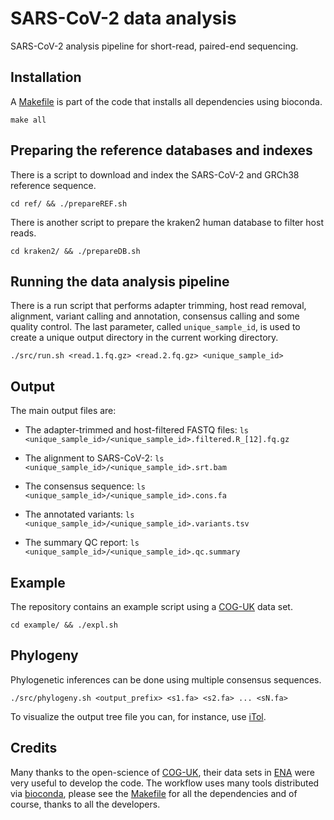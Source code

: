 # SARS-CoV-2 data analysis

SARS-CoV-2 analysis pipeline for short-read, paired-end sequencing.

## Installation

A [Makefile](https://github.com/tobiasrausch/covid19/blob/main/Makefile) is part of the code that installs all dependencies using bioconda.

`make all`

## Preparing the reference databases and indexes

There is a script to download and index the SARS-CoV-2 and GRCh38 reference sequence.

`cd ref/ && ./prepareREF.sh`

There is another script to prepare the kraken2 human database to filter host reads.

`cd kraken2/ && ./prepareDB.sh`

## Running the data analysis pipeline

There is a run script that performs adapter trimming, host read removal, alignment, variant calling and annotation, consensus calling and some quality control. The last parameter, called `unique_sample_id`, is used to create a unique output directory in the current working directory.

`./src/run.sh <read.1.fq.gz> <read.2.fq.gz> <unique_sample_id>`

## Output

The main output files are:

* The adapter-trimmed and host-filtered FASTQ files: `ls <unique_sample_id>/<unique_sample_id>.filtered.R_[12].fq.gz`

* The alignment to SARS-CoV-2: `ls <unique_sample_id>/<unique_sample_id>.srt.bam`

* The consensus sequence: `ls <unique_sample_id>/<unique_sample_id>.cons.fa`

* The annotated variants: `ls <unique_sample_id>/<unique_sample_id>.variants.tsv`

* The summary QC report: `ls <unique_sample_id>/<unique_sample_id>.qc.summary`


## Example

The repository contains an example script using a [COG-UK](https://www.cogconsortium.uk/) data set.

`cd example/ && ./expl.sh`

## Phylogeny

Phylogenetic inferences can be done using multiple consensus sequences.

`./src/phylogeny.sh <output_prefix> <s1.fa> <s2.fa> ... <sN.fa>`

To visualize the output tree file you can, for instance, use [iTol](https://itol.embl.de/).

## Credits

Many thanks to the open-science of [COG-UK](https://www.cogconsortium.uk/), their data sets in [ENA](https://www.ebi.ac.uk/ena/browser/home) were very useful to develop the code. The workflow uses many tools distributed via [bioconda](https://bioconda.github.io/), please see the [Makefile](https://github.com/tobiasrausch/covid19/blob/main/Makefile) for all the dependencies and of course, thanks to all the developers.
